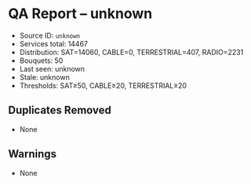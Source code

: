 # QA Report – unknown

- Source ID: `unknown`
- Services total: 14467
- Distribution: SAT=14060, CABLE=0, TERRESTRIAL=407, RADIO=2231
- Bouquets: 50
- Last seen: unknown
- Stale: unknown
- Thresholds: SAT≥50, CABLE≥20, TERRESTRIAL≥20

## Duplicates Removed
- None

## Warnings
- None
